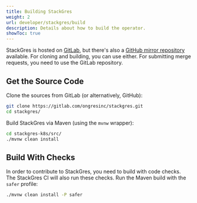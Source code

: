 ```yaml
---
title: Building StackGres
weight: 2
url: developer/stackgres/build
description: Details about how to build the operator.
showToc: true
---
```


StackGres is hosted on [GitLab](https://gitlab.com/ongresinc/stackgres), but there's also a [GitHub mirror repository](https://github.com/ongres/stackgres) available.
For cloning and building, you can use either.
For submitting merge requests, you need to use the GitLab repository.

## Get the Source Code

Clone the sources from GitLab (or alternatively, GitHub):

```bash
git clone https://gitlab.com/ongresinc/stackgres.git
cd stackgres/
```

Build StackGres via Maven (using the `mvnw` wrapper):

```bash
cd stackgres-k8s/src/
./mvnw clean install
```

## Build With Checks

In order to contribute to StackGres, you need to build with code checks.
The StackGres CI will also run these checks.
Run the Maven build with the `safer` profile:

```bash
./mvnw clean install -P safer
```
